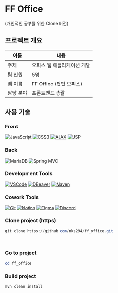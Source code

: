 # FF Office
(개인적인 공부를 위한 Clone 버전)

## 프로젝트 개요
| 이름   | 내용   |
| --------- | ---------------------------------------- |
| 주제       | 오피스 웹 애플리케이션 개발
| 팀 인원       | 5명 
| 앱 이름       | FF Office (펀펀 오피스) 
| 담당 분야       | 프론트엔드 총괄 

## 사용 기술
### Front
![JavaScript](https://img.shields.io/badge/Javascript-20232A?style=for-the-badge&logo=javascript&logoColor=61DAFB)
![CSS3](https://img.shields.io/badge/CSS3-1572B6?style=for-the-badge&logo=css3&logoColor=white)
[![AJAX](https://img.shields.io/badge/AJAX-2E9FFF?style=for-the-badge)](https://developer.mozilla.org/en-US/docs/Web/Guide/AJAX)
![JSP](https://img.shields.io/badge/JSP-E34F26?style=for-the-badge&logo=jsp&logoColor=white)

### Back
![MariaDB](https://img.shields.io/badge/MariaDB-003545?style=for-the-badge&logo=mariadb&logoColor=white)
![Spring MVC](https://img.shields.io/badge/Spring_MVC-6DB33F?style=for-the-badge&logo=spring-boot&logoColor=white)

### Development Tools
[![VSCode](https://img.shields.io/badge/VSCode-007ACC?style=for-the-badge&logo=visual-studio-code&logoColor=white)](https://code.visualstudio.com/)
[![DBeaver](https://img.shields.io/badge/DBeaver-372923?style=for-the-badge&logo=dbeaver&logoColor=white)](https://dbeaver.io/)
[![Maven](https://img.shields.io/badge/Maven-C71A36?style=for-the-badge&logo=apache-maven&logoColor=white)](https://maven.apache.org/)

### Cowork Tools
[![Git](https://img.shields.io/badge/Git-F05032?style=for-the-badge&logo=git&logoColor=white)](https://git-scm.com/)
[![Notion](https://img.shields.io/badge/Notion-000000?style=for-the-badge&logo=notion&logoColor=white)](https://www.notion.so/)
[![Figma](https://img.shields.io/badge/Figma-F24E1E?style=for-the-badge&logo=figma&logoColor=white)](https://www.figma.com/)
[![Discord](https://img.shields.io/badge/Discord-5865F2?style=for-the-badge&logo=discord&logoColor=white)](https://discord.com/)

### Clone project (https)
```powershell
git clone https://github.com/nks294/ff_office.git
```

<br>

### Go to project
```powershell
cd ff_office
```
### Build project
```powershell
mvn clean install
```